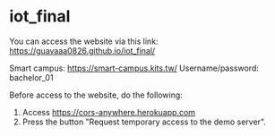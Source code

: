 # iot_final

You can access the website via this link: https://guavaaa0826.github.io/iot_final/

Smart campus: https://smart-campus.kits.tw/
Username/password: bachelor_01

Before access to the website, do the following:
1. Access https://cors-anywhere.herokuapp.com
2. Press the button "Request temporary access to the demo server".
